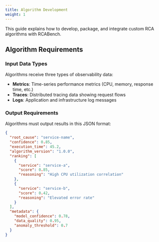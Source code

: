 ```yaml
---
title: Algorithm Development
weight: 1
---
```


This guide explains how to develop, package, and integrate custom RCA algorithms with RCABench.

## Algorithm Requirements

### Input Data Types

Algorithms receive three types of observability data:

- **Metrics**: Time-series performance metrics (CPU, memory, response time, etc.)
- **Traces**: Distributed tracing data showing request flows
- **Logs**: Application and infrastructure log messages

### Output Requirements

Algorithms must output results in this JSON format:

```json
{
  "root_cause": "service-name",
  "confidence": 0.85,
  "execution_time": 45.2,
  "algorithm_version": "1.0.0",
  "ranking": [
    {
      "service": "service-a",
      "score": 0.85,
      "reasoning": "High CPU utilization correlation"
    },
    {
      "service": "service-b",
      "score": 0.42,
      "reasoning": "Elevated error rate"
    }
  ],
  "metadata": {
    "model_confidence": 0.78,
    "data_quality": 0.95,
    "anomaly_threshold": 0.7
  }
}
```
